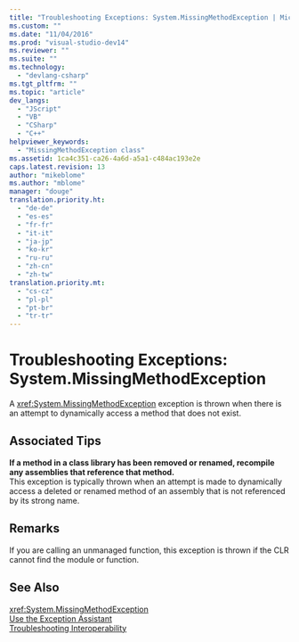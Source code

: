 ```yaml
---
title: "Troubleshooting Exceptions: System.MissingMethodException | Microsoft Docs"
ms.custom: ""
ms.date: "11/04/2016"
ms.prod: "visual-studio-dev14"
ms.reviewer: ""
ms.suite: ""
ms.technology: 
  - "devlang-csharp"
ms.tgt_pltfrm: ""
ms.topic: "article"
dev_langs: 
  - "JScript"
  - "VB"
  - "CSharp"
  - "C++"
helpviewer_keywords: 
  - "MissingMethodException class"
ms.assetid: 1ca4c351-ca26-4a6d-a5a1-c484ac193e2e
caps.latest.revision: 13
author: "mikeblome"
ms.author: "mblome"
manager: "douge"
translation.priority.ht: 
  - "de-de"
  - "es-es"
  - "fr-fr"
  - "it-it"
  - "ja-jp"
  - "ko-kr"
  - "ru-ru"
  - "zh-cn"
  - "zh-tw"
translation.priority.mt: 
  - "cs-cz"
  - "pl-pl"
  - "pt-br"
  - "tr-tr"
---
```

# Troubleshooting Exceptions: System.MissingMethodException
A <xref:System.MissingMethodException> exception is thrown when there is an attempt to dynamically access a method that does not exist.  
  
## Associated Tips  
 **If a method in a class library has been removed or renamed, recompile any assemblies that reference that method.**  
 This exception is typically thrown when an attempt is made to dynamically access a deleted or renamed method of an assembly that is not referenced by its strong name.  
  
## Remarks  
 If you are calling an unmanaged function, this exception is thrown if the CLR cannot find the module or function.  
  
## See Also  
 <xref:System.MissingMethodException>   
 [Use the Exception Assistant](../Topic/How%20to:%20Use%20the%20Exception%20Assistant.md)   
 [Troubleshooting Interoperability](/dotnet/visual-basic/programming-guide/com-interop/troubleshooting-interoperability)